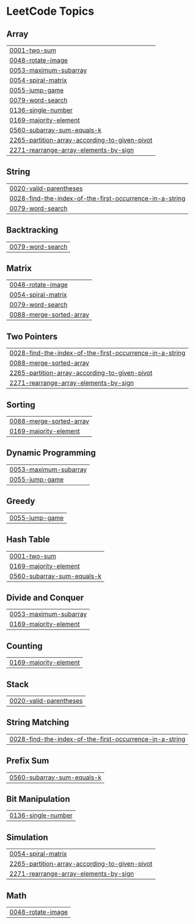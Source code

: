 <!---LeetCode Topics Start-->
# LeetCode Topics
## Array
|  |
| ------- |
| [0001-two-sum](https://github.com/MrShaikh11/Leetcode-DSA/tree/master/0001-two-sum) |
| [0048-rotate-image](https://github.com/MrShaikh11/Leetcode-DSA/tree/master/0048-rotate-image) |
| [0053-maximum-subarray](https://github.com/MrShaikh11/Leetcode-DSA/tree/master/0053-maximum-subarray) |
| [0054-spiral-matrix](https://github.com/MrShaikh11/Leetcode-DSA/tree/master/0054-spiral-matrix) |
| [0055-jump-game](https://github.com/MrShaikh11/Leetcode-DSA/tree/master/0055-jump-game) |
| [0079-word-search](https://github.com/MrShaikh11/Leetcode-DSA/tree/master/0079-word-search) |
| [0136-single-number](https://github.com/MrShaikh11/Leetcode-DSA/tree/master/0136-single-number) |
| [0169-majority-element](https://github.com/MrShaikh11/Leetcode-DSA/tree/master/0169-majority-element) |
| [0560-subarray-sum-equals-k](https://github.com/MrShaikh11/Leetcode-DSA/tree/master/0560-subarray-sum-equals-k) |
| [2265-partition-array-according-to-given-pivot](https://github.com/MrShaikh11/Leetcode-DSA/tree/master/2265-partition-array-according-to-given-pivot) |
| [2271-rearrange-array-elements-by-sign](https://github.com/MrShaikh11/Leetcode-DSA/tree/master/2271-rearrange-array-elements-by-sign) |
## String
|  |
| ------- |
| [0020-valid-parentheses](https://github.com/MrShaikh11/Leetcode-DSA/tree/master/0020-valid-parentheses) |
| [0028-find-the-index-of-the-first-occurrence-in-a-string](https://github.com/MrShaikh11/Leetcode-DSA/tree/master/0028-find-the-index-of-the-first-occurrence-in-a-string) |
| [0079-word-search](https://github.com/MrShaikh11/Leetcode-DSA/tree/master/0079-word-search) |
## Backtracking
|  |
| ------- |
| [0079-word-search](https://github.com/MrShaikh11/Leetcode-DSA/tree/master/0079-word-search) |
## Matrix
|  |
| ------- |
| [0048-rotate-image](https://github.com/MrShaikh11/Leetcode-DSA/tree/master/0048-rotate-image) |
| [0054-spiral-matrix](https://github.com/MrShaikh11/Leetcode-DSA/tree/master/0054-spiral-matrix) |
| [0079-word-search](https://github.com/MrShaikh11/Leetcode-DSA/tree/master/0079-word-search) |
| [0088-merge-sorted-array](https://github.com/MrShaikh11/Leetcode-DSA/tree/master/0088-merge-sorted-array) |
## Two Pointers
|  |
| ------- |
| [0028-find-the-index-of-the-first-occurrence-in-a-string](https://github.com/MrShaikh11/Leetcode-DSA/tree/master/0028-find-the-index-of-the-first-occurrence-in-a-string) |
| [0088-merge-sorted-array](https://github.com/MrShaikh11/Leetcode-DSA/tree/master/0088-merge-sorted-array) |
| [2265-partition-array-according-to-given-pivot](https://github.com/MrShaikh11/Leetcode-DSA/tree/master/2265-partition-array-according-to-given-pivot) |
| [2271-rearrange-array-elements-by-sign](https://github.com/MrShaikh11/Leetcode-DSA/tree/master/2271-rearrange-array-elements-by-sign) |
## Sorting
|  |
| ------- |
| [0088-merge-sorted-array](https://github.com/MrShaikh11/Leetcode-DSA/tree/master/0088-merge-sorted-array) |
| [0169-majority-element](https://github.com/MrShaikh11/Leetcode-DSA/tree/master/0169-majority-element) |
## Dynamic Programming
|  |
| ------- |
| [0053-maximum-subarray](https://github.com/MrShaikh11/Leetcode-DSA/tree/master/0053-maximum-subarray) |
| [0055-jump-game](https://github.com/MrShaikh11/Leetcode-DSA/tree/master/0055-jump-game) |
## Greedy
|  |
| ------- |
| [0055-jump-game](https://github.com/MrShaikh11/Leetcode-DSA/tree/master/0055-jump-game) |
## Hash Table
|  |
| ------- |
| [0001-two-sum](https://github.com/MrShaikh11/Leetcode-DSA/tree/master/0001-two-sum) |
| [0169-majority-element](https://github.com/MrShaikh11/Leetcode-DSA/tree/master/0169-majority-element) |
| [0560-subarray-sum-equals-k](https://github.com/MrShaikh11/Leetcode-DSA/tree/master/0560-subarray-sum-equals-k) |
## Divide and Conquer
|  |
| ------- |
| [0053-maximum-subarray](https://github.com/MrShaikh11/Leetcode-DSA/tree/master/0053-maximum-subarray) |
| [0169-majority-element](https://github.com/MrShaikh11/Leetcode-DSA/tree/master/0169-majority-element) |
## Counting
|  |
| ------- |
| [0169-majority-element](https://github.com/MrShaikh11/Leetcode-DSA/tree/master/0169-majority-element) |
## Stack
|  |
| ------- |
| [0020-valid-parentheses](https://github.com/MrShaikh11/Leetcode-DSA/tree/master/0020-valid-parentheses) |
## String Matching
|  |
| ------- |
| [0028-find-the-index-of-the-first-occurrence-in-a-string](https://github.com/MrShaikh11/Leetcode-DSA/tree/master/0028-find-the-index-of-the-first-occurrence-in-a-string) |
## Prefix Sum
|  |
| ------- |
| [0560-subarray-sum-equals-k](https://github.com/MrShaikh11/Leetcode-DSA/tree/master/0560-subarray-sum-equals-k) |
## Bit Manipulation
|  |
| ------- |
| [0136-single-number](https://github.com/MrShaikh11/Leetcode-DSA/tree/master/0136-single-number) |
## Simulation
|  |
| ------- |
| [0054-spiral-matrix](https://github.com/MrShaikh11/Leetcode-DSA/tree/master/0054-spiral-matrix) |
| [2265-partition-array-according-to-given-pivot](https://github.com/MrShaikh11/Leetcode-DSA/tree/master/2265-partition-array-according-to-given-pivot) |
| [2271-rearrange-array-elements-by-sign](https://github.com/MrShaikh11/Leetcode-DSA/tree/master/2271-rearrange-array-elements-by-sign) |
## Math
|  |
| ------- |
| [0048-rotate-image](https://github.com/MrShaikh11/Leetcode-DSA/tree/master/0048-rotate-image) |
<!---LeetCode Topics End-->
